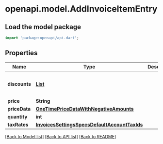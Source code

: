 # openapi.model.AddInvoiceItemEntry

## Load the model package
```dart
import 'package:openapi/api.dart';
```

## Properties
Name | Type | Description | Notes
------------ | ------------- | ------------- | -------------
**discounts** | [**List<DiscountsDataParam>**](DiscountsDataParam.md) |  | [optional] [default to const []]
**price** | **String** |  | [optional] 
**priceData** | [**OneTimePriceDataWithNegativeAmounts**](OneTimePriceDataWithNegativeAmounts.md) |  | [optional] 
**quantity** | **int** |  | [optional] 
**taxRates** | [**InvoicesSettingsSpecsDefaultAccountTaxIds**](InvoicesSettingsSpecsDefaultAccountTaxIds.md) |  | [optional] 

[[Back to Model list]](../README.md#documentation-for-models) [[Back to API list]](../README.md#documentation-for-api-endpoints) [[Back to README]](../README.md)


